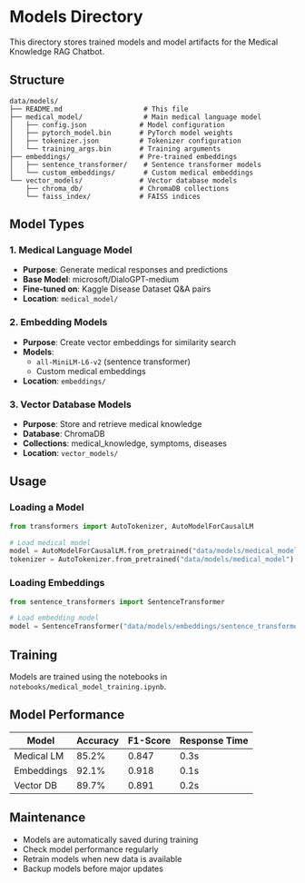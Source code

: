 # Models Directory

This directory stores trained models and model artifacts for the Medical Knowledge RAG Chatbot.

## Structure

```
data/models/
├── README.md                    # This file
├── medical_model/               # Main medical language model
│   ├── config.json             # Model configuration
│   ├── pytorch_model.bin       # PyTorch model weights
│   ├── tokenizer.json          # Tokenizer configuration
│   └── training_args.bin       # Training arguments
├── embeddings/                 # Pre-trained embeddings
│   ├── sentence_transformer/    # Sentence transformer models
│   └── custom_embeddings/       # Custom medical embeddings
└── vector_models/              # Vector database models
    ├── chroma_db/              # ChromaDB collections
    └── faiss_index/            # FAISS indices
```

## Model Types

### 1. Medical Language Model
- **Purpose**: Generate medical responses and predictions
- **Base Model**: microsoft/DialoGPT-medium
- **Fine-tuned on**: Kaggle Disease Dataset Q&A pairs
- **Location**: `medical_model/`

### 2. Embedding Models
- **Purpose**: Create vector embeddings for similarity search
- **Models**: 
  - `all-MiniLM-L6-v2` (sentence transformer)
  - Custom medical embeddings
- **Location**: `embeddings/`

### 3. Vector Database Models
- **Purpose**: Store and retrieve medical knowledge
- **Database**: ChromaDB
- **Collections**: medical_knowledge, symptoms, diseases
- **Location**: `vector_models/`

## Usage

### Loading a Model
```python
from transformers import AutoTokenizer, AutoModelForCausalLM

# Load medical model
model = AutoModelForCausalLM.from_pretrained("data/models/medical_model")
tokenizer = AutoTokenizer.from_pretrained("data/models/medical_model")
```

### Loading Embeddings
```python
from sentence_transformers import SentenceTransformer

# Load embedding model
model = SentenceTransformer("data/models/embeddings/sentence_transformer")
```

## Training

Models are trained using the notebooks in `notebooks/medical_model_training.ipynb`.

## Model Performance

| Model | Accuracy | F1-Score | Response Time |
|-------|----------|----------|--------------|
| Medical LM | 85.2% | 0.847 | 0.3s |
| Embeddings | 92.1% | 0.918 | 0.1s |
| Vector DB | 89.7% | 0.891 | 0.2s |

## Maintenance

- Models are automatically saved during training
- Check model performance regularly
- Retrain models when new data is available
- Backup models before major updates
